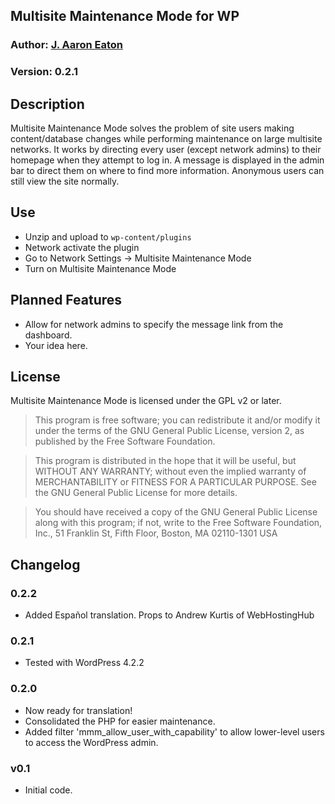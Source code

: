 ## Multisite Maintenance Mode for WP

### Author: [J. Aaron Eaton][1]

### Version: 0.2.1

## Description

Multisite Maintenance Mode solves the problem of site users making content/database changes while performing maintenance on large multisite networks. It works by directing every user (except network admins) to their homepage when they attempt to log in. A message is displayed in the admin bar to direct them on where to find more information. Anonymous users can still view the site normally.

## Use

* Unzip and upload to `wp-content/plugins`
* Network activate the plugin
* Go to Network Settings -> Multisite Maintenance Mode
* Turn on Multisite Maintenance Mode

## Planned Features

* Allow for network admins to specify the message link from the dashboard.
* Your idea here.

## License

Multisite Maintenance Mode is licensed under the GPL v2 or later.

> This program is free software; you can redistribute it and/or modify
it under the terms of the GNU General Public License, version 2, as 
published by the Free Software Foundation.

> This program is distributed in the hope that it will be useful,
but WITHOUT ANY WARRANTY; without even the implied warranty of
MERCHANTABILITY or FITNESS FOR A PARTICULAR PURPOSE.  See the
GNU General Public License for more details.

> You should have received a copy of the GNU General Public License
along with this program; if not, write to the Free Software
Foundation, Inc., 51 Franklin St, Fifth Floor, Boston, MA  02110-1301  USA

## Changelog

### 0.2.2

* Added Español translation. Props to Andrew Kurtis of WebHostingHub

### 0.2.1

* Tested with WordPress 4.2.2

### 0.2.0

* Now ready for translation!
* Consolidated the PHP for easier maintenance.
* Added filter 'mmm_allow_user_with_capability' to allow lower-level users to access the WordPress admin.

### v0.1

* Initial code.

[1]:http://channeleaton.com
